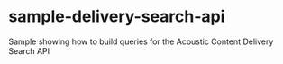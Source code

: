 # sample-delivery-search-api
Sample showing how to build queries for the Acoustic Content Delivery Search API
